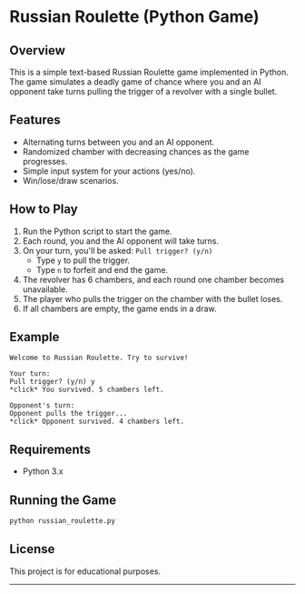 # Russian Roulette (Python Game)

## Overview
This is a simple text-based Russian Roulette game implemented in Python. The game simulates a deadly game of chance where you and an AI opponent take turns pulling the trigger of a revolver with a single bullet.

## Features
- Alternating turns between you and an AI opponent.
- Randomized chamber with decreasing chances as the game progresses.
- Simple input system for your actions (yes/no).
- Win/lose/draw scenarios.

## How to Play
1. Run the Python script to start the game.
2. Each round, you and the AI opponent will take turns.
3. On your turn, you'll be asked: `Pull trigger? (y/n)`
   - Type `y` to pull the trigger.
   - Type `n` to forfeit and end the game.
4. The revolver has 6 chambers, and each round one chamber becomes unavailable.
5. The player who pulls the trigger on the chamber with the bullet loses.
6. If all chambers are empty, the game ends in a draw.

## Example
```
Welcome to Russian Roulette. Try to survive!

Your turn:
Pull trigger? (y/n) y
*click* You survived. 5 chambers left.

Opponent's turn:
Opponent pulls the trigger...
*click* Opponent survived. 4 chambers left.
```

## Requirements
- Python 3.x

## Running the Game
```bash
python russian_roulette.py
```

## License
This project is for educational purposes.

---
